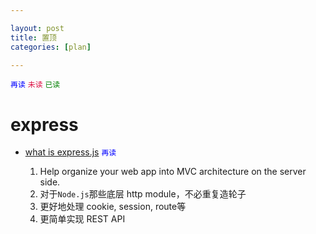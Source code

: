 ```yaml
---

layout: post
title: 置顶
categories: [plan]

---
```


<code style="color:blue">再读</code>
<code style="color:#d14">未读</code>
<code style="color:green">已读</code>

# express

* [what is express.js](http://stackoverflow.com/questions/12616153/what-is-express-js) <code style="color:blue">再读</code>

  1. Help organize your web app into MVC architecture on the server side.
  2. 对于`Node.js`那些底层 http module，不必重复造轮子
  3. 更好地处理 cookie, session, route等
  4. 更简单实现 REST API